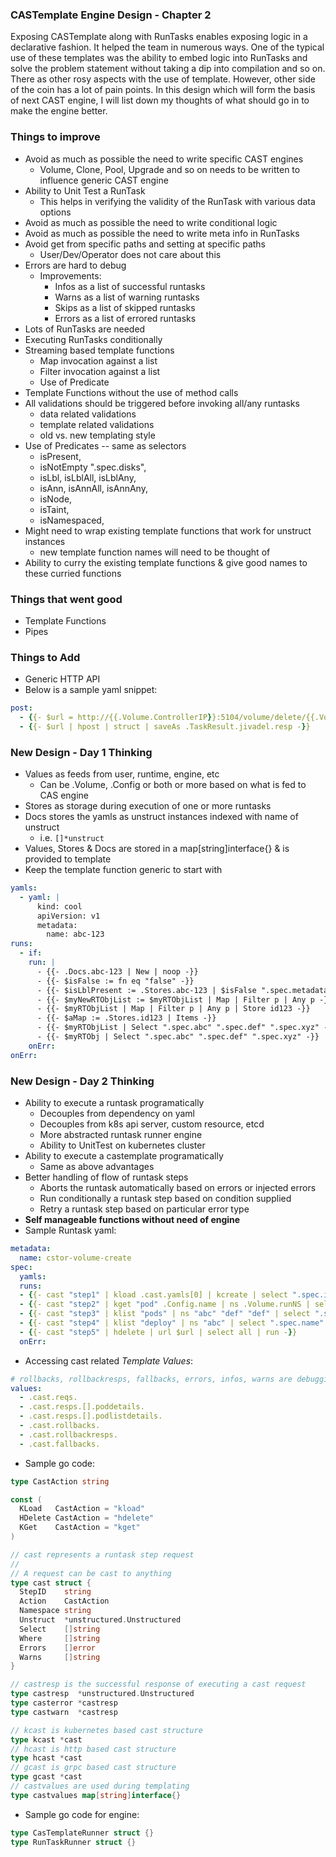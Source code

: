 ### CASTemplate Engine Design - Chapter 2
Exposing CASTemplate along with RunTasks enables exposing logic in a declarative fashion. It helped the team in numerous ways.
One of the typical use of these templates was the ability to embed logic into RunTasks and solve the problem statement without
taking a dip into compilation and so on. There as other rosy aspects with the use of template. However, other side of the coin
has a lot of pain points. In this design which will form the basis of next CAST engine, I will list down my thoughts of what
should go in to make the engine better.

### Things to improve
- Avoid as much as possible the need to write specific CAST engines
  - Volume, Clone, Pool, Upgrade and so on needs to be written to influence generic CAST engine
- Ability to Unit Test a RunTask
  - This helps in verifying the validity of the RunTask with various data options
- Avoid as much as possible the need to write conditional logic
- Avoid as much as possible the need to write meta info in RunTasks
- Avoid get from specific paths and setting at specific paths
  - User/Dev/Operator does not care about this
- Errors are hard to debug
  - Improvements:
    - Infos as a list of successful runtasks
    - Warns as a list of warning runtasks
    - Skips as a list of skipped runtasks
    - Errors as a list of errored runtasks
- Lots of RunTasks are needed
- Executing RunTasks conditionally
- Streaming based template functions
  - Map invocation against a list
  - Filter invocation against a list
  - Use of Predicate
- Template Functions without the use of method calls
- All validations should be triggered before invoking all/any runtasks
  - data related validations
  - template related validations
  - old vs. new templating style
- Use of Predicates -- same as selectors
  - isPresent,
  - isNotEmpty ".spec.disks",
  - isLbl, isLblAll, isLblAny,
  - isAnn, isAnnAll, isAnnAny,
  - isNode,
  - isTaint,
  - isNamespaced,
- Might need to wrap existing template functions that work for unstruct instances
  - new template function names will need to be thought of
- Ability to curry the existing template functions & give good names to these curried functions

### Things that went good
- Template Functions
- Pipes

### Things to Add
- Generic HTTP API
- Below is a sample yaml snippet:
```yaml
post:
  - {{- $url = http://{{.Volume.ControllerIP}}:5104/volume/delete/{{.Volume.owner}} -}}
  - {{- $url | hpost | struct | saveAs .TaskResult.jivadel.resp -}}
```

### New Design - Day 1 Thinking
- Values as feeds from user, runtime, engine, etc
  - Can be .Volume, .Config or both or more based on what is fed to CAS engine
- Stores as storage during execution of one or more runtasks
- Docs stores the yamls as unstruct instances indexed with name of unstruct
  - i.e. `[]*unstruct`
- Values, Stores & Docs are stored in a map[string]interface{} & is provided to template
- Keep the template function generic to start with
```yaml
yamls:
  - yaml: |
      kind: cool
      apiVersion: v1
      metadata:
        name: abc-123
runs:
  - if: 
    run: |
      - {{- .Docs.abc-123 | New | noop -}}
      - {{- $isFalse := fn eq "false" -}}
      - {{- $isLblPresent := .Stores.abc-123 | $isFalse ".spec.metadata.labels" -}}
      - {{- $myNewRTObjList := $myRTObjList | Map | Filter p | Any p -}}
      - {{- $myRTObjList | Map | Filter p | Any p | Store id123 -}}
      - {{- $aMap := .Stores.id123 | Items -}}
      - {{- $myRTObjList | Select ".spec.abc" ".spec.def" ".spec.xyz" -}}
      - {{- $myRTObj | Select ".spec.abc" ".spec.def" ".spec.xyz" -}}
    onErr: 
onErr:
```

### New Design - Day 2 Thinking
- Ability to execute a runtask programatically
  - Decouples from dependency on yaml
  - Decouples from k8s api server, custom resource, etcd
  - More abstracted runtask runner engine
  - Ability to UnitTest on kubernetes cluster
- Ability to execute a castemplate programatically
  - Same as above advantages
- Better handling of flow of runtask steps
  - Aborts the runtask automatically based on errors or injected errors
  - Run conditionally a runtask step based on condition supplied
  - Retry a runtask step based on particular error type
- **Self manageable functions without need of engine**
- Sample Runtask yaml:
```yaml
metadata:
  name: cstor-volume-create
spec:
  yamls:
  runs:
  - {{- cast "step1" | kload .cast.yamls[0] | kcreate | select ".spec.ip" ".spec.uid" ".spec.name" | run -}}
  - {{- cast "step2" | kget "pod" .Config.name | ns .Volume.runNS | select ".spec.ip" ".spec.node" ".spec.status" | runas ".poddetails" -}}
  - {{- cast "step3" | klist "pods" | ns "abc" "def" "def" | select ".spec.name" | where ".spec.status" "eq" "running" | where ".spec.label" "haskey" "abc" | where ".spec.label" "hasval" "def" | and | runas "podlistdetails" -}}
  - {{- cast "step4" | klist "deploy" | ns "abc" | select ".spec.name" | where ".spec.labels" "has" "key=val" | where ".spec.labels" "has" "key1=val1" | or | run -}}
  - {{- cast "step5" | hdelete | url $url | select all | run -}}
  onErr:
```
- Accessing cast related _Template Values_:
```yaml
# rollbacks, rollbackresps, fallbacks, errors, infos, warns are debugging purposes
values:
  - .cast.reqs.
  - .cast.resps.[].poddetails.
  - .cast.resps.[].podlistdetails.
  - .cast.rollbacks.
  - .cast.rollbackresps.
  - .cast.fallbacks.
```
- Sample go code:
```go
type CastAction string

const (
  KLoad   CastAction = "kload"
  HDelete CastAction = "hdelete"
  KGet    CastAction = "kget"
)

// cast represents a runtask step request
//
// A request can be cast to anything
type cast struct {
  StepID    string
  Action    CastAction
  Namespace string
  Unstruct  *unstructured.Unstructured
  Select    []string
  Where     []string
  Errors    []error
  Warns     []string
}

// castresp is the successful response of executing a cast request
type castresp  *unstructured.Unstructured
type casterror *castresp
type castwarn  *castresp

// kcast is kubernetes based cast structure
type kcast *cast
// hcast is http based cast structure
type hcast *cast
// gcast is grpc based cast structure
type gcast *cast
// castvalues are used during templating
type castvalues map[string]interface{}
```
- Sample go code for engine:
```go
type CasTemplateRunner struct {}
type RunTaskRunner struct {}
```
